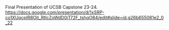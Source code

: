 Final Presentation of UCSB Capstone 23-24. 
https://docs.google.com/presentation/d/1xSRP-co1XUqcpIR8Oit_RtlcZoWdD0iT72F_tshqO84/edit#slide=id.g26b655081e2_0_22

